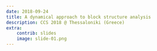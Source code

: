 ```yaml
---
date: 2018-09-24
title: A dynamical approach to block structure analysis
description: CCS 2018 @ Thessaloniki (Greece)
extra:
    contrib: slides
    image: slide-01.png
---
```


